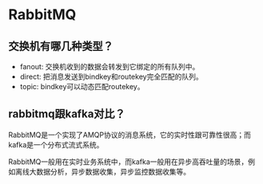 # RabbitMQ

## 交换机有哪几种类型？

- fanout: 交换机收到的数据会转发到它绑定的所有队列中。
- direct: 把消息发送到bindkey和routekey完全匹配的队列。
- topic: bindkey可以动态匹配routekey。

## rabbitmq跟kafka对比？

RabbitMQ是一个实现了AMQP协议的消息系统，它的实时性跟可靠性很高；而kafka是一个分布式流式系统。

RabbitMQ一般用在实时业务系统中，而kafka一般用在异步高吞吐量的场景，例如离线大数据分析，异步数据收集，异步监控数据收集等。